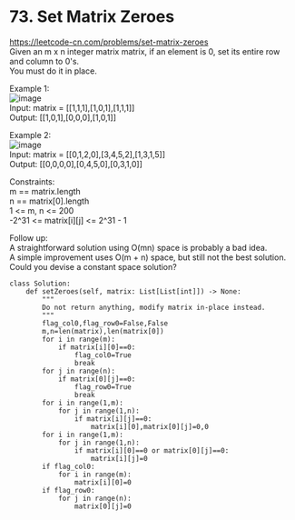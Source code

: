 # 73. Set Matrix Zeroes
https://leetcode-cn.com/problems/set-matrix-zeroes  
Given an m x n integer matrix matrix, if an element is 0, set its entire row and column to 0's.  
You must do it in place.  

Example 1:  
![image](https://user-images.githubusercontent.com/60777462/153980531-72481ae5-37b3-4807-8967-890a97c6585f.png)  
Input: matrix = [[1,1,1],[1,0,1],[1,1,1]]  
Output: [[1,0,1],[0,0,0],[1,0,1]]  

Example 2:  
![image](https://user-images.githubusercontent.com/60777462/153980576-ab356ee3-111b-48ff-aa7a-ae3ffe675639.png)  
Input: matrix = [[0,1,2,0],[3,4,5,2],[1,3,1,5]]  
Output: [[0,0,0,0],[0,4,5,0],[0,3,1,0]]  

Constraints:  
m == matrix.length  
n == matrix[0].length  
1 <= m, n <= 200  
-2^31 <= matrix[i][j] <= 2^31 - 1  

Follow up:  
A straightforward solution using O(mn) space is probably a bad idea.  
A simple improvement uses O(m + n) space, but still not the best solution.  
Could you devise a constant space solution?  

``` python3
class Solution:
    def setZeroes(self, matrix: List[List[int]]) -> None:
        """
        Do not return anything, modify matrix in-place instead.
        """
        flag_col0,flag_row0=False,False
        m,n=len(matrix),len(matrix[0])
        for i in range(m):
            if matrix[i][0]==0:
                flag_col0=True
                break
        for j in range(n):
            if matrix[0][j]==0:
                flag_row0=True
                break
        for i in range(1,m):
            for j in range(1,n):
                if matrix[i][j]==0:
                    matrix[i][0],matrix[0][j]=0,0
        for i in range(1,m):
            for j in range(1,n):
                if matrix[i][0]==0 or matrix[0][j]==0:
                    matrix[i][j]=0
        if flag_col0:
            for i in range(m):
                matrix[i][0]=0
        if flag_row0:
            for j in range(n):
                matrix[0][j]=0
```
